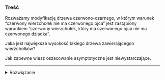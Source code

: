### Treść
Rozważamy modyfikację drzewa czerwono-czarnego, w którym warunek “czerwony wierzchołek nie ma czerwonego ojca” jest zastąpiony warunkiem “czerwony wierzchołek, który ma czerwonego ojca nie ma czerwonego dziadka”. 

Jaka jest największa wysokość takiego drzewa zawierającegon wierzchołków? 

Jak zapewne wiesz oszacowanie asymptotyczne jest niewystarczające.

------
<details><summary>Rozwiązanie</summary>
<p>
    
